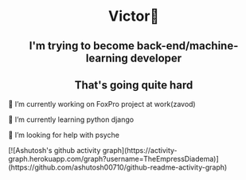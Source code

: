<h1 align="center">Victor🤔</h1>
<h2 align="center">I'm trying to become back-end/machine-learning developer</h2>
<h2 align="center">That's going quite hard</h2>

<p>🤔 I’m currently working on FoxPro project at work(zavod)
<p>🤔 I’m currently learning python django 
<p>🤔 I’m looking for help with psyche
<p>[![Ashutosh's github activity graph](https://activity-graph.herokuapp.com/graph?username=TheEmpressDiadema)](https://github.com/ashutosh00710/github-readme-activity-graph)<p>
